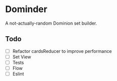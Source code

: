 # Dominder

A not-actually-random Dominion set builder.

## Todo

- [ ] Refactor cardsReducer to improve performance
- [ ] Set View
- [ ] Tests
- [ ] Flow
- [ ] Eslint
